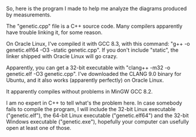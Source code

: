 So, here is the program I made to help me analyze the diagrams produced by measurements.

The "genetic.cpp" file is a C++ source code. Many compilers apparently have trouble linking it, for some reason.

On Oracle Linux, I've compiled it with GCC 8.3, with this command: "g++ -o genetic.elf64 -O3 -static genetic.cpp". If you don't include "static", the linker shipped with Oracle Linux will go crazy.

Apparently, you can get a 32-bit executable with "clang++ -m32 -o genetic.elf -O3 genetic.cpp". I've downloaded the CLANG 9.0 binary for Ubuntu, and it also works (apparently perfectly) on Oracle Linux.

It apparently compiles without problems in MinGW GCC 8.2.

I am no expert in C++ to tell what's the problem here. In case somebody fails to compile the program, I will include the 32-bit Linux executable ("genetic.elf"), the 64-bit Linux executable ("genetic.elf64") and the 32-bit Windows executable ("genetic.exe"), hopefully your computer can usefully open at least one of those.

